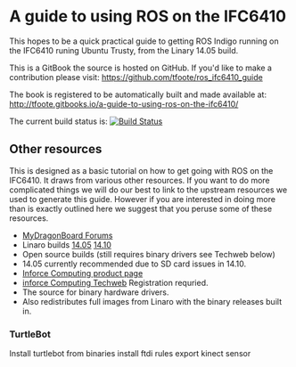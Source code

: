 # A guide to using ROS on the IFC6410

This hopes to be a quick practical guide to getting ROS Indigo running on the IFC6410 runing Ubuntu Trusty, from the Linary 14.05 build.


This is a GitBook the source is hosted on GitHub. If you'd like to make a contribution please visit: https://github.com/tfoote/ros_ifc6410_guide

The book is registered to be automatically built and made available at: http://tfoote.gitbooks.io/a-guide-to-using-ros-on-the-ifc6410/

The current build status is: [![Build Status](https://www.gitbook.io/button/status/book/tfoote/a-guide-to-using-ros-on-the-ifc6410)](https://www.gitbook.io/book/tfoote/a-guide-to-using-ros-on-the-ifc6410/activity)

## Other resources

This is designed as a basic tutorial on how to get going with ROS on the IFC6410. It draws from various other resources.
If you want to do more complicated things we will do our best to link to the upstream resources we used to generate this guide.
However if you are interested in doing more than is exactly outlined here we suggest that you peruse some of these resources.

 * [MyDragonBoard Forums](http://mydragonboard.org/?s=ifc6410)
 * Linaro builds [14.05](http://releases.linaro.org/14.05/ubuntu/ifc6410) [14.10](http://releases.linaro.org/14.10/ubuntu/ifc6410)
  * Open source builds (still requires binary drivers see Techweb below)
  * 14.05 currently recommended due to SD card issues in 14.10.
 * [Inforce Computing product page](http://www.inforcecomputing.com/products/moreinfo/inforce6410.html)
 * [inforce Computing Techweb](http://www.inforcecomputing.com/techweb/index.php) Registration requried.
  * The source for binary hardware drivers.
  * Also redistributes full images from Linaro with the binary releases built in.



### TurtleBot

Install turtlebot from binaries
install ftdi rules
export kinect sensor
